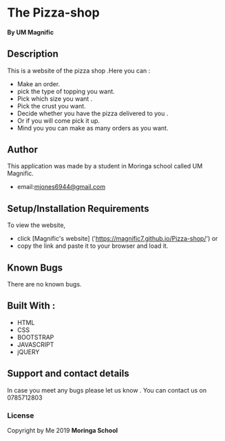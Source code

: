 # The Pizza-shop
#### By **UM Magnific**
## Description
This is a website of the pizza shop .Here you  can :

* Make an order.
* pick the type of topping you want.
* Pick which size you want .
* Pick the crust you want.
* Decide whether you have the pizza delivered to you .
* Or if you will come pick it up.
* Mind you you can make as many orders as you want.

 
## Author
This application was made by a student in Moringa school called UM Magnific.
* email:mjones6944@gmail.com

## Setup/Installation Requirements

To view the website, 
* click [Magnific's website]
('https://magnific7.github.io/Pizza-shop/')
or 
* copy the link and paste it to your browser and load it.  
## Known Bugs

There are no known bugs.

## Built With :

* HTML
* CSS
* BOOTSTRAP
* JAVASCRIPT
* jQUERY


## Support and contact details
In case you meet any bugs please let us know .
You can contact us on 0785712803
### License
Copyright by Me 2019 **Moringa School**
